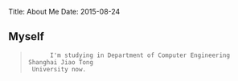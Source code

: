 Title: About Me
Date: 2015-08-24

##  **Myself**
>
>       	I'm studying in Department of Computer Engineering Shanghai Jiao Tong 
>      University now.  